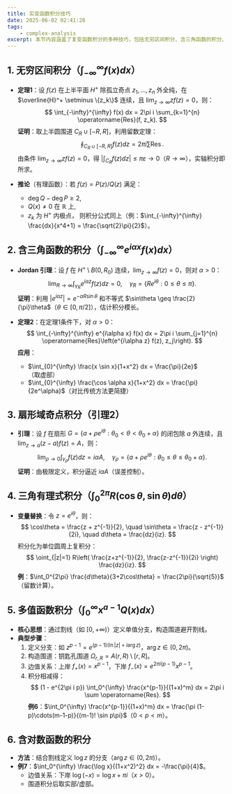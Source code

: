 ```yaml
---
title: 实变函数积分技巧
date: 2025-06-02 02:41:28
tags:
    - complex-analysis
excerpt: 本节内容涵盖了复变函数积分的多种技巧，包括无穷区间积分、含三角函数的积分、扇形域奇点积分、三角有理式积分、多值函数积分以及含对数函数的积分等。
---
```


## **1. 无穷区间积分（$\int_{-\infty}^{\infty} f(x) dx$）**
- **定理1**：设 $f(z)$ 在上半平面 $H^+$ 除孤立奇点 $z_1,\dots,z_n$ 外全纯，在 $\overline{H}^+ \setminus \{z_k\}$ 连续，且 $\lim_{z\to\infty} zf(z) = 0$，则：
  $$
  \int_{-\infty}^{\infty} f(x)  dx = 2\pi i \sum_{k=1}^{n} \operatorname{Res}(f, z_k).
  $$
  **证明**：取上半圆围道 $C_R \cup [-R, R]$，利用留数定理：
  $$
  \oint_{C_R \cup [-R,R]} f(z)  dz = 2\pi i \sum \operatorname{Res}.
  $$
  由条件 $\lim_{z\to\infty} zf(z)=0$，得 $\left| \int_{C_R} f(z)  dz \right| \leq \pi \varepsilon \to 0$（$R \to \infty$），实轴积分即所求。

- **推论**（有理函数）：若 $f(z) = P(z)/Q(z)$ 满足：
  - $\deg Q - \deg P \geq 2$,
  - $Q(x) \neq 0$ 在 $\mathbb{R}$ 上,
  - $z_k$ 为 $H^+$ 内极点，
  则积分公式同上（例：$\int_{-\infty}^{\infty} \frac{dx}{x^4+1} = \frac{\sqrt{2}\pi}{2}$）。


## **2. 含三角函数的积分（$\int_{-\infty}^{\infty} e^{i\alpha x} f(x)  dx$）**
- **Jordan 引理**：设 $f$ 在 $H^+ \setminus B(0,R_0)$ 连续，$\lim_{z\to\infty} f(z) = 0$，则对 $\alpha > 0$：
  $$
  \lim_{R\to\infty} \int_{\gamma_R} e^{i\alpha z} f(z)  dz = 0, \quad \gamma_R = \{Re^{i\theta} : 0 \leq \theta \leq \pi\}.
  $$
  **证明**：利用 $|e^{i\alpha z}| = e^{-\alpha R \sin\theta}$ 和不等式 $\sin\theta \geq \frac{2}{\pi}\theta$（$\theta \in [0,\pi/2]$），估计积分模长。

- **定理2**：在定理1条件下，对 $\alpha > 0$：
  $$
  \int_{-\infty}^{\infty} e^{i\alpha x} f(x)  dx = 2\pi i \sum_{j=1}^{n} \operatorname{Res}\left(e^{i\alpha z} f(z), z_j\right).
  $$
  **应用**：
  - $\int_{0}^{\infty} \frac{x \sin x}{1+x^2}  dx = \frac{\pi}{2e}$（取虚部）
  - $\int_{0}^{\infty} \frac{\cos \alpha x}{1+x^2}  dx = \frac{\pi}{2e^\alpha}$（对比传统方法更简捷）


## **3. 扇形域奇点积分（引理2）**
- **引理**：设 $f$ 在扇形 $G = \{a + \rho e^{i\theta} : \theta_0 < \theta < \theta_0 + \alpha\}$ 的闭包除 $a$ 外连续，且 $\lim_{z\to a} (z-a)f(z) = A$，则：
  $$
  \lim_{\rho \to 0} \int_{\gamma_\rho} f(z)  dz = i\alpha A, \quad \gamma_\rho = \{a + \rho e^{i\theta} : \theta_0 \leq \theta \leq \theta_0 + \alpha\}.
  $$
  **证明**：由极限定义，积分逼近 $i\alpha A$（误差控制）。


## **4. 三角有理式积分（$\int_0^{2\pi} R(\cos\theta, \sin\theta)  d\theta$）**
- **变量替换**：令 $z = e^{i\theta}$，则：
  $$
  \cos\theta = \frac{z + z^{-1}}{2}, \quad \sin\theta = \frac{z - z^{-1}}{2i}, \quad d\theta = \frac{dz}{iz}.
  $$
  积分化为单位圆周上复积分：
  $$
  \oint_{|z|=1} R\left( \frac{z+z^{-1}}{2}, \frac{z-z^{-1}}{2i} \right) \frac{dz}{iz}.
  $$
  **例**：$\int_0^{2\pi} \frac{d\theta}{3+2\cos\theta} = \frac{2\pi}{\sqrt{5}}$（留数计算）。


## **5. 多值函数积分（$\int_0^{\infty} x^{a-1} Q(x)  dx$）**
- **核心思想**：通过割线（如 $[0,+\infty)$）定义单值分支，构造围道避开割线。
- **典型步骤**：
  1. 定义分支：如 $z^{p-1} = e^{(p-1)(\ln|z| + i\arg z)}$，$\arg z \in (0,2\pi)$。
  2. 构造围道：钥匙孔围道 $\Omega_{r,R} = A(r,R) \setminus [r,R]$。
  3. 边值关系：上岸 $f_+(x) = x^{p-1}$，下岸 $f_-(x) = e^{2\pi i(p-1)} x^{p-1}$。
  4. 积分相减得：
     $$
     (1 - e^{2\pi i p}) \int_0^{\infty} \frac{x^{p-1}}{(1+x)^m}  dx = 2\pi i \sum \operatorname{Res}.
     $$
  **例6**：$\int_0^{\infty} \frac{x^{p-1}}{(1+x)^m}  dx = \frac{\pi (1-p)\cdots(m-1-p)}{(m-1)! \sin p\pi}$（$0<p<m$）。


## **6. 含对数函数的积分**
- **方法**：结合割线定义 $\log z$ 的分支（$\arg z \in (0,2\pi)$）。
- **例7**：$\int_0^{\infty} \frac{\log x}{(1+x^2)^2}  dx = -\frac{\pi}{4}$。
  - 边值关系：下岸 $\log(-x) = \log x + \pi i$（$x>0$）。
  - 围道积分后取实部/虚部。
